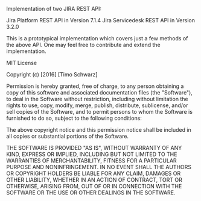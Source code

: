 Implementation of two JIRA REST API:

Jira Platform REST API in Version 7.1.4
Jira Servicedesk REST API in Version 3.2.0

This is a prototypical implementation which covers just a few methods of the above API. 
One may feel free to contribute and extend the implementation.



MIT License

Copyright (c) [2016] [Timo Schwarz]

Permission is hereby granted, free of charge, to any person obtaining a copy
of this software and associated documentation files (the "Software"), to deal
in the Software without restriction, including without limitation the rights
to use, copy, modify, merge, publish, distribute, sublicense, and/or sell
copies of the Software, and to permit persons to whom the Software is
furnished to do so, subject to the following conditions:

The above copyright notice and this permission notice shall be included in all
copies or substantial portions of the Software.

THE SOFTWARE IS PROVIDED "AS IS", WITHOUT WARRANTY OF ANY KIND, EXPRESS OR
IMPLIED, INCLUDING BUT NOT LIMITED TO THE WARRANTIES OF MERCHANTABILITY,
FITNESS FOR A PARTICULAR PURPOSE AND NONINFRINGEMENT. IN NO EVENT SHALL THE
AUTHORS OR COPYRIGHT HOLDERS BE LIABLE FOR ANY CLAIM, DAMAGES OR OTHER
LIABILITY, WHETHER IN AN ACTION OF CONTRACT, TORT OR OTHERWISE, ARISING FROM,
OUT OF OR IN CONNECTION WITH THE SOFTWARE OR THE USE OR OTHER DEALINGS IN THE
SOFTWARE.
